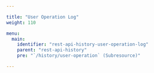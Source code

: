 ```yaml
---

title: "User Operation Log"
weight: 110

menu:
  main:
    identifier: "rest-api-history-user-operation-log"
    parent: "rest-api-history"
    pre: "`/history/user-operation` (Subresource)"

---
```

